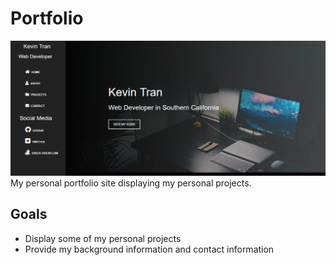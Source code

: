 # Portfolio

![screenshot](img/screenshot.png)
My personal portfolio site displaying my personal projects.

## Goals

- Display some of my personal projects
- Provide my background information and contact information
